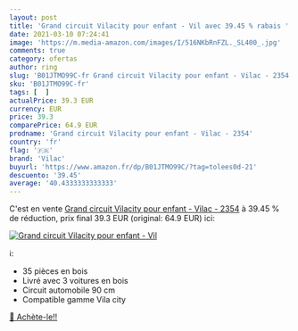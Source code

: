 ```yaml
---
layout: post
title: 'Grand circuit Vilacity pour enfant - Vil avec 39.45 % rabais '
date: 2021-03-10 07:24:41
image: 'https://m.media-amazon.com/images/I/516NKbRnFZL._SL400_.jpg'
comments: true
category: ofertas
author: ring
slug: 'B01JTMO99C-fr Grand circuit Vilacity pour enfant - Vilac - 2354'
sku: 'B01JTMO99C-fr'
tags: [  ]
actualPrice: 39.3 EUR
currency: EUR
price: 39.3
comparePrice: 64.9 EUR
prodname: 'Grand circuit Vilacity pour enfant - Vilac - 2354'
country: 'fr'
flag: '🇫🇷'
brand: 'Vilac'
buyurl: 'https://www.amazon.fr/dp/B01JTMO99C/?tag=tolees0d-21'
descuento: '39.45'
average: '40.4333333333333'
---
```


C'est en vente [Grand circuit Vilacity pour enfant - Vilac - 2354](https://www.amazon.fr/dp/B01JTMO99C/?tag=tolees0d-21)  à  39.45 % de réduction, prix final  39.3 EUR (original: 64.9 EUR) ici:

[![Grand circuit Vilacity pour enfant - Vil](https://m.media-amazon.com/images/I/516NKbRnFZL._SL400_.jpg)](https://www.amazon.fr/dp/B01JTMO99C/?tag=tolees0d-21)

ℹ️:

- 35 pièces en bois
- Livré avec 3 voitures en bois
- Circuit automobile 90 cm
- Compatible gamme Vila city

[🛒 Achète-le!!](https://www.amazon.fr/dp/B01JTMO99C/?tag=tolees0d-21)
